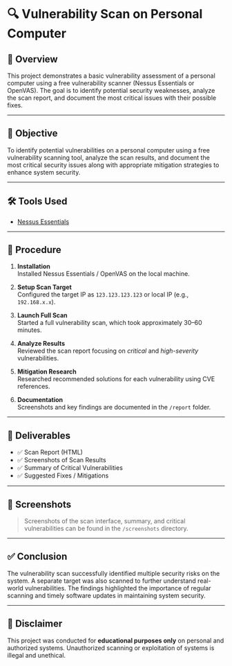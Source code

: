 # 🔍 Vulnerability Scan on Personal Computer

## 🧾 Overview

This project demonstrates a basic vulnerability assessment of a personal computer using a free vulnerability scanner (Nessus Essentials or OpenVAS). The goal is to identify potential security weaknesses, analyze the scan report, and document the most critical issues with their possible fixes.

---

## 🎯 Objective

To identify potential vulnerabilities on a personal computer using a free vulnerability scanning tool, analyze the scan results, and document the most critical security issues along with appropriate mitigation strategies to enhance system security.

---

## 🛠 Tools Used

- [Nessus Essentials](https://www.tenable.com/products/nessus/nessus-essentials)

---

## 🧪 Procedure

1. **Installation**  
   Installed Nessus Essentials / OpenVAS on the local machine.

2. **Setup Scan Target**  
   Configured the target IP as `123.123.123.123` or local IP (e.g., `192.168.x.x`).

3. **Launch Full Scan**  
   Started a full vulnerability scan, which took approximately 30–60 minutes.

4. **Analyze Results**  
   Reviewed the scan report focusing on *critical* and *high-severity* vulnerabilities.

5. **Mitigation Research**  
   Researched recommended solutions for each vulnerability using CVE references.

6. **Documentation**  
   Screenshots and key findings are documented in the `/report` folder.

---

## 📄 Deliverables

- ✅ Scan Report (HTML)
- ✅ Screenshots of Scan Results
- ✅ Summary of Critical Vulnerabilities
- ✅ Suggested Fixes / Mitigations

---

## 📸 Screenshots

> Screenshots of the scan interface, summary, and critical vulnerabilities can be found in the `/screenshots` directory.

---

## ✅ Conclusion

The vulnerability scan successfully identified multiple security risks on the system. A separate target was also scanned to further understand real-world vulnerabilities. The findings highlighted the importance of regular scanning and timely software updates in maintaining system security.

---

## 🔐 Disclaimer

This project was conducted for **educational purposes only** on personal and authorized systems. Unauthorized scanning or exploitation of systems is illegal and unethical.



